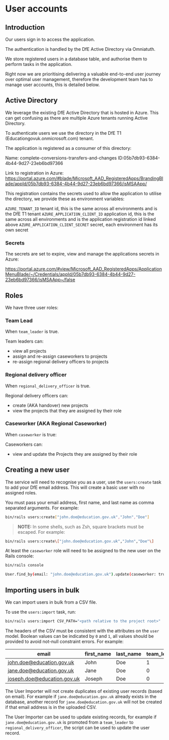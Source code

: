 # User accounts

## Introduction

Our users sign in to access the application.

The authentication is handled by the DfE Active Directory via Omniatuth.

We store registered users in a database table, and authorise them to perform
tasks in the application.

Right now we are prioritising delivering a valuable end-to-end user journey over
optimal user management, therefore the development team has to manage user
accounts, this is detailed below.

## Active Directory

We leverage the existing DfE Active Directory that is hosted in Azure. This can
get confusing as there are multiple Azure tenants running Active Directory.

To authenticate users we use the directory in the DfE T1
(Educationgovuk.onmicrosoft.com) tenant.

The application is registered as a consumer of this directory:

Name: complete-conversions-transfers-and-changes
ID:05b7db93-6384-4b44-9d27-23eb6bd97366

Link to registration in Azure:
https://portal.azure.com/#blade/Microsoft_AAD_RegisteredApps/BrandingBlade/appId/05b7db93-6384-4b44-9d27-23eb6bd97366/isMSAApp/

This registration contains the secrets used to allow the application to utilise
the directory, we provide these as environment variables:

`AZURE_TENANT_ID` tenant id, this is the same across all environments and is the
DfE T1 tenant `AZURE_APPLICATION_CLIENT_ID` application id, this is the same
across all environments and is the application registration id linked above
`AZURE_APPLICATION_CLIENT_SECRET` secret, each environment has its own secret

### Secrets

The secrets are set to expire, view and manage the applications secrets in
Azure:

https://portal.azure.com/#view/Microsoft_AAD_RegisteredApps/ApplicationMenuBlade/~/Credentials/appId/05b7db93-6384-4b44-9d27-23eb6bd97366/isMSAApp~/false

## Roles

We have three user roles:

### Team Lead

When `team_leader` is true.

Team leaders can:

- view all projects
- assign and re-assign caseworkers to projects
- re-assign regional delivery officers to projects

### Regional delivery officer

When `regional_delivery_officer` is true.

Regional delivery officers can:

- create (AKA handover) new projects
- view the projects that they are assigned by their role

### Caseworker (AKA Regional Caseworker)

When `caseworker` is true:

Caseworkers can:

- view and update the Projects they are assigned by their role

## Creating a new user

The service will need to recognise you as a user, use the `users:create` task to
add your DfE email address. This will create a basic user with no assigned
roles.

You must pass your email address, first name, and last name as comma separated
arguments. For example:

```bash
bin/rails users:create["john.doe@education.gov.uk","John","Doe"]
```

> **NOTE:** In some shells, such as Zsh, square brackets must be escaped. For
> example:

```bash
bin/rails users:create\["john.doe@education.gov.uk","John","Doe"\]
```

At least the `caseworker` role will need to be assigned to the new user on the
Rails console:

```bash
bin/rails console

User.find_by(email: "john.doe@education.gov.uk").update(caseworker: true)
```

## Importing users in bulk

We can import users in bulk from a CSV file.

To use the `users:import` task, run:

```bash
bin/rails users:import CSV_PATH="<path relative to the project root>"
```

The headers of the CSV must be consistent with the attributes on the `user`
model. Boolean values can be indicated by `0` and `1`, all values should be
provided to avoid not-null constraint errors. For example:

| email                       | first_name | last_name | team_leader | regional_delivery_officer | caseworker |
| --------------------------- | ---------- | --------- | ----------- | ------------------------- | ---------- |
| john.doe@education.gov.uk   | John       | Doe       | 1           | 0                         | 0          |
| jane.doe@education.gov.uk   | Jane       | Doe       | 0           | 1                         | 0          |
| joseph.doe@education.gov.uk | Joseph     | Doe       | 0           | 0                         | 1          |

The User Importer will not create duplicates of existing user records (based on
email). For example if `jane.doe@education.gov.uk` already exists in the
database, another record for `jane.doe@education.gov.uk` will not be created if
that email address is in the uploaded CSV.

The User Importer can be used to update existing records, for example if
`jane.doe@education.gov.uk` is promoted from a `team_leader` to
`regional_delivery_officer`, the script can be used to update the user record.
